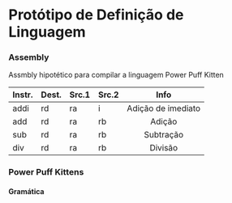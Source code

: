 # Protótipo de Definição de Linguagem

### Assembly

Assmbly hipotético para compilar a linguagem Power Puff Kitten

| Instr. | Dest. | Src.1 | Src.2 |        Info        |
| ------ | ----- | ----- | ----- | :----------------: |
| addi   | rd    | ra    | i     | Adição de imediato |
| add    | rd    | ra    | rb    |       Adição       |
| sub    | rd    | ra    | rb    |     Subtração      |
| div    | rd    | ra    | rb    |      Divisão       |
### Power Puff Kittens

#### Gramática 

